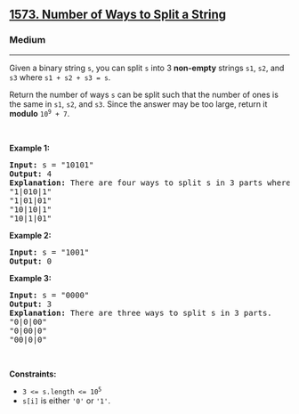 <h2><a href="https://leetcode.com/problems/number-of-ways-to-split-a-string/?envType=problem-list-v2&envId=math">1573. Number of Ways to Split a String</a></h2><h3>Medium</h3><hr><p>Given a binary string <code>s</code>, you can split <code>s</code> into 3 <strong>non-empty</strong> strings <code>s1</code>, <code>s2</code>, and <code>s3</code> where <code>s1 + s2 + s3 = s</code>.</p>

<p>Return the number of ways <code>s</code> can be split such that the number of ones is the same in <code>s1</code>, <code>s2</code>, and <code>s3</code>. Since the answer may be too large, return it <strong>modulo</strong> <code>10<sup>9</sup> + 7</code>.</p>

<p>&nbsp;</p>
<p><strong class="example">Example 1:</strong></p>

<pre>
<strong>Input:</strong> s = &quot;10101&quot;
<strong>Output:</strong> 4
<strong>Explanation:</strong> There are four ways to split s in 3 parts where each part contain the same number of letters &#39;1&#39;.
&quot;1|010|1&quot;
&quot;1|01|01&quot;
&quot;10|10|1&quot;
&quot;10|1|01&quot;
</pre>

<p><strong class="example">Example 2:</strong></p>

<pre>
<strong>Input:</strong> s = &quot;1001&quot;
<strong>Output:</strong> 0
</pre>

<p><strong class="example">Example 3:</strong></p>

<pre>
<strong>Input:</strong> s = &quot;0000&quot;
<strong>Output:</strong> 3
<strong>Explanation:</strong> There are three ways to split s in 3 parts.
&quot;0|0|00&quot;
&quot;0|00|0&quot;
&quot;00|0|0&quot;
</pre>

<p>&nbsp;</p>
<p><strong>Constraints:</strong></p>

<ul>
	<li><code>3 &lt;= s.length &lt;= 10<sup>5</sup></code></li>
	<li><code>s[i]</code> is either <code>&#39;0&#39;</code> or <code>&#39;1&#39;</code>.</li>
</ul>
